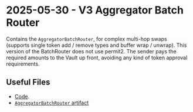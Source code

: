 # 2025-05-30 - V3 Aggregator Batch Router

Contains the `AggregatorBatchRouter`, for complex multi-hop swaps (supports single token add / remove types and buffer wrap / unwrap). This version of the BatchRouter does not use permit2. The sender pays the required amounts to the Vault up front, avoiding any kind of token approval requirements.

## Useful Files

- [Code](https://github.com/balancer/balancer-v3-monorepo/commit/006c64373186aedabaf7e85431499e336e2c4a2e).
- [`AggregatorBatchRouter` artifact](./artifact/AggregatorBatchRouter.json)

